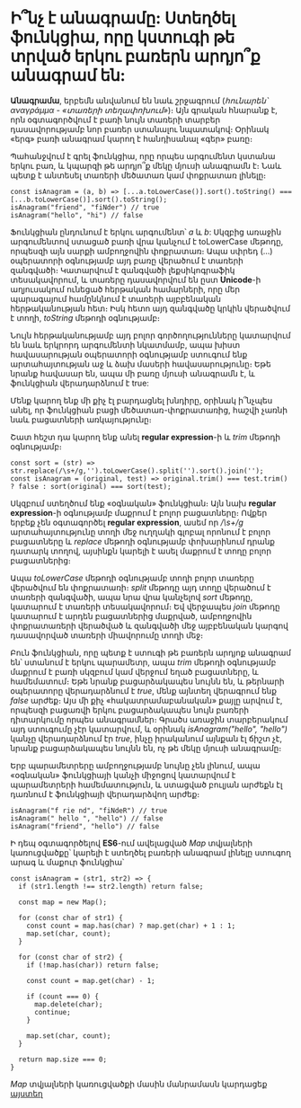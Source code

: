 # Ի՞նչ է անագրամը: Ստեղծել ֆունկցիա, որը կստուգի թե տրված երկու բառերն արդյո՞ք անագրամ են:

**Անագրամա**, երբեմն անվանում են նաև շրջագրում (_հունարեն՝ αναγράμμα - «տառերի տեղափոխում»_)։ Այն գրական հնարանք է, որն օգտագործվում է բառի նույն տառերի տարբեր դասավորությամբ նոր բառեր ստանալու նպատակով։ Օրինակ «երգ» բառի անագրամ կարող է հանդիսանալ «գեր» բառը։

Պահանջվում է գրել ֆունկցիա, որը որպես արգումենտ կստանա երկու բառ, և կպարզի թե արդյո՞ք մեկը մյուսի անագրամն է։ Նաև պետք է անտեսել տառերի մեծատառ կամ փոքրատառ լինելը։

```
const isAnagram = (a, b) => [...a.toLowerCase()].sort().toString() === [...b.toLowerCase()].sort().toString();
isAnagram("friend", "fiNder") // true
isAnagram("hello", "hi") // false
```

Ֆունկցիան ընդունում է երկու արգումենտ՝ _a_ և _b_: Սկզբից առաջին արգումենտով ստացած բառի վրա կանչում է toLowerCase մեթոդը, որպեսզի այն սարքի ամբողջովին փոքրատառ։ Ապա սփրեդ (...) օպերատորի օգնությամբ այդ բառը վերածում է տառերի զանգվածի։ Կատարվում է զանգվածի լեքսիկոգրաֆիկ տեսակավորում, և տառերը դասավորվում են ըստ **Unicode**-ի աղյուսակում ունեցած հերթական համարների, որը մեր պարագայում համընկնում է տառերի այբբենական հերթականության հետ։ Իսկ հետո այդ զանգվածը կրկին վերածվում է տողի, _toString_ մեթոդի օգնությամբ։

Նույն հերթականությամբ այդ բոլոր գործողությունները կատարվում են նաև երկրորդ արգումենտի նկատմամբ, ապա խիստ հավասարության օպերատորի օգնությամբ ստուգում ենք արտահայտության աջ և ձախ մասերի հավասարությունը։ Եթե նրանք հավասար են, ապա մի բառը մյուսի անագրամն է, և ֆունկցիան վերադարձնում է true:

Մենք կարող ենք մի քիչ էլ բարդացնել խնդիրը, օրինակ ի՞նչպես անել, որ ֆունկցիան բացի մեծատառ-փոքրատառից, հաշվի չառնի նաև բացատների առկայությունը։

Շատ հեշտ դա կարող ենք անել **regular expression**-ի և _trim_ մեթոդի օգնությամբ։

```
const sort = (str) => str.replace(/\s+/g,'').toLowerCase().split('').sort().join('');
const isAnagram = (original, test) => original.trim() === test.trim() ? false : sort(original) === sort(test);
```

Սկզբում ստեղծում ենք «օգնական» ֆունկցիան։ Այն նախ **regular expression**-ի օգնությամբ մաքրում է բոլոր բացատները։
Ովքեր երբեք չեն օգտագործել **regular expression**, ասեմ որ _/\s+/g_ արտահայտությունը տողի մեջ ուղղակի գլոբալ որոնում է բոլոր բացատները և _replace_ մեթոդի օգնությամբ փոխարինում դրանք դատարկ տողով, այսինքն կարելի է ասել մաքրում է տողը բոլոր բացատներից։

Ապա _toLowerCase_ մեթոդի օգնությամբ տողի բոլոր տառերը վերածվում են փոքրատառի։ _split_ մեթոդը այդ տողը վերածում է տառերի զանգվածի, ապա նրա վրա կանչելով _sort_ մեթոդը, կատարում է տառերի տեսակավորում։ Եվ վերջապես _join_ մեթոդը կատարում է արդեն բացատներից մաքրված, ամբողջովին փոքրատառերի վերածված և զանգվածի մեջ այբբենական կարգով դասավորված տառերի միավորումը տողի մեջ։

Բուն ֆունկցիան, որը պետք է ստուգի թե բառերն արդյոք անագրամ են՝ ստանում է երկու պարամետր, ապա _trim_ մեթոդի օգնությամբ մաքրում է բառի սկզբում կամ վերջում եղած բացատները, և համեմատում։ Եթե նրանք բացարձակապես նույնն են, և թերնարի օպերատորը վերադարձնում է _true_, մենք այնտեղ վերագրում ենք _false_ արժեք։ Այս մի քիչ «հակատրամաբանական» քայլը արվում է, որպեսզի բացառվի երկու բացարձակապես նույն բառերի դիտարկումը որպես անագրամներ։ Գրածս առաջին տարբերակում այդ ստուգումը չէր կատարվում, և օրինակ _isAnagram("hello", "hello")_ կանչը վերադարձնում էր _true_, ինչը իրականում այնքան էլ ճիշտ չէ, նրանք բացարձակապես նույնն են, ոչ թե մեկը մյուսի անագրամը։

Երբ պարամետրերը ամբողջությամբ նույնը չեն լինում, ապա «օգնական» ֆունկցիայի կանչի միջոցով կատարվում է պարամետրերի համեմատություն, և ստացված բուլյան արժեքն էլ դառնում է ֆունկցիայի վերադարձվող արժեք։

```
isAnagram("f rie nd", "fiNdeR") // true
isAnagram(" hello ", "hello") // false
isAnagram("friend", "hello") // false
```

Ի դեպ օգտագործելով **ES6**-ում ավելացված _Map_ տվյալների կառուցվածքը՝ կարելի է ստեղծել բառերի անագրամ լինելը ստուգող արագ և մաքուր ֆունկցիա՝

```
const isAnagram = (str1, str2) => {
  if (str1.length !== str2.length) return false;

  const map = new Map();

  for (const char of str1) {
    const count = map.has(char) ? map.get(char) + 1 : 1;
    map.set(char, count);
  }

  for (const char of str2) {
    if (!map.has(char)) return false;

    const count = map.get(char) - 1;

    if (count === 0) {
      map.delete(char);
      continue;
    }

    map.set(char, count);
  }

  return map.size === 0;
}
```

_Map_ տվյալների կառուցվածքի մասին մանրամասն կարդացեք [այստեղ](https://github.com/h0vhann1syan/Armenian-JavaScript-Community/blob/master/Unraveling%20the%20Power%20of%20JavaScript's%20Map%20Data%20Structure.md)
